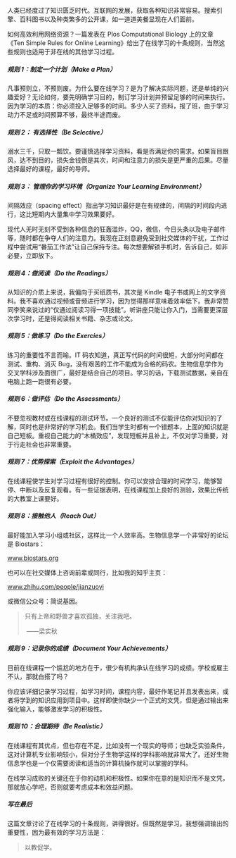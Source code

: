 人类已经度过了知识匮乏时代。互联网的发展，获取各种知识非常容易。搜索引擎、百科图书以及种类繁多的公开课，如一道道美餐显现在人们面前。

如何高效利用网络资源？一篇发表在 Plos Computational Biology 上的文章《Ten Simple Rules for Online Learning》给出了在线学习的十条规则，当然这些规则也适用于非在线的其他学习过程。

##### 规则 1：制定一个计划（Make a Plan）

凡事预则立，不预则废。为什么要在线学习？是为了解决实际问题，还是单纯的兴趣爱好？无论如何，要先明确学习目的，制订学习计划并预留足够的时间来执行。因为学习的本质：你必须投入足够多的时间。多少人买了资料，报了班，由于学习动力不足或时间预算不够，最终半途而废。

##### 规则 2： 有选择性（Be Selective）

溺水三千，只取一瓢饮。要谨慎选择学习资料，看是否满足你的需求。如果盲目跟风，达不到目的，损失金钱倒是其次，时间和注意力的损失是更严重的后果。尽量选择最好的课程，最好的导师。

##### 规则 3： 管理你的学习环境（Organize Your Learning Environment）

间隔效应（spacing effect）指出学习知识最好是在有规律的，间隔的时间段内进行，这比短期内大量集中学习效果要好。

现代人无时无刻不受到各种信息的狂轰滥炸，QQ，微信，今日头条以及电子邮件等，随时都在争夺人们的注意力。我现在正刻意避免受到社交媒体的干扰，工作过程中尝试用“番茄工作法”让自己保持专注。每次想要解锁手机时，告诉自己，如非必要，立即放下。

##### 规则 4：做阅读（Do the Readings）

从知识的介质上来说，我偏向于买纸质书，其次是 Kindle 电子书或网上的文字资料。我不喜欢通过视频或音频进行学习，因为觉得那样意味着效率低下。我非常赞同李笑来说过的“仅通过阅读习得一项技能”。听讲座只能让你入门，当需要更深层次学习时，还是得阅读相关书籍、杂志或论文。

##### 规则 5：做练习（Do the Exercies）

练习的重要性不言而喻。IT 码农知道，真正写代码的时间很短，大部分时间都在测试、重构、消灭 Bug，没有艰苦的工作不能成为合格的码农。生物信息学作为交叉学科涉及面很广，最好是结合自己的项目。学习的话，下载测试数据，亲自在电脑上跑一跑很有必要。

##### 规则 6：做评估（Do the Assessments）

不要忽视教材或在线课程的测试环节。一个良好的测试不仅能评估你对知识的了解，同时也是非常好的学习机会。我们当学生时都有一个错题本，上面的知识就是自己短板。重视自己能力的“木桶效应”，发现短板并且补上，不仅对学习重要，对于行走社会也非常重要。

##### 规则 7：优势探索（Exploit the Advantages）

在线课程使学生对学习过程有很好的控制。你可以安排合理的时间学习，能够暂停、中断以及反复观看。有一些证据表明，在线课程加上良好的测验，效果比传统的大教室上课要好。

##### 规则 8：接触他人（Reach Out）

最好能加入学习小组或社区，这样比一个人效率高。生物信息学一个非常好的论坛是 Biostars：

www.biostars.org

也可以在社交媒体上咨询前辈或同行，比如我的知乎主页：

www.zhihu.com/people/jianzuoyi

或微信公众号：简说基因。

> 只有上帝和野兽才喜欢孤独，关注我吧。
>
> ​                        ——梁实秋

##### 规则 9：记录你的成绩（Document Your Achievements）

目前在线课程一个尴尬的地方在于，很少有机构承认在线学习的成绩。学校或雇主不认，那就白搭了吗？

你应该详细记录学习过程，如学习时间，课程内容，最好作笔记并且发表出来，或者将学到的知识应用到项目中。这样即使你缺少一个正式的文凭，但是通过输出来强化输入，能够激发学习的积极性。

##### 规则 10：合理期待（Be Realistic）

在线课程有其优点，但也存在不足，比如没有一个现实的导师；也缺乏实验条件，这对计算机专业影响较小，但对分子生物学这样的学科影响就非常大了。还好生物信息学也是一个仅需要阅读和适当的计算机操作就可以掌握的学科。

在线学习成败的关键还在于你的动机和积极性。如果你在意的是知识而不是文凭，那就放心学吧，否则就要考虑成本和效益问题。

##### 写在最后

这篇文章讨论了在线学习的十条规则，讲得很好。但既然是学习，我想强调输出的重要性，因为最有效的学习方法是：

> 以教促学。